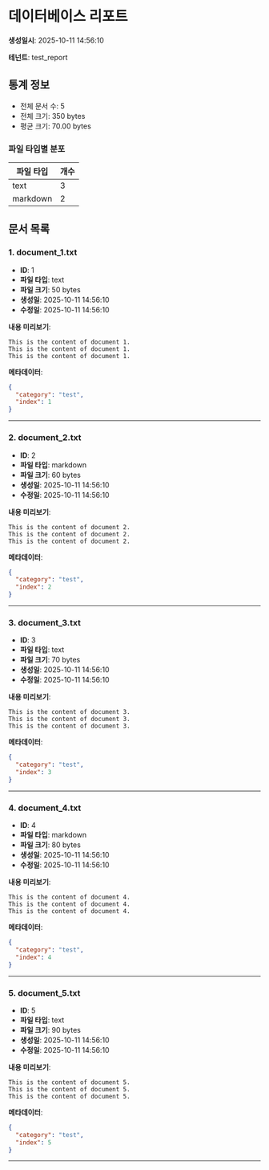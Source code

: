 # 데이터베이스 리포트

**생성일시**: 2025-10-11 14:56:10

**테넌트**: test_report

## 통계 정보

- 전체 문서 수: 5
- 전체 크기: 350 bytes
- 평균 크기: 70.00 bytes

### 파일 타입별 분포

| 파일 타입 | 개수 |
|----------|------|
| text | 3 |
| markdown | 2 |

## 문서 목록

### 1. document_1.txt

- **ID**: 1
- **파일 타입**: text
- **파일 크기**: 50 bytes
- **생성일**: 2025-10-11 14:56:10
- **수정일**: 2025-10-11 14:56:10

**내용 미리보기**:
```
This is the content of document 1.
This is the content of document 1.
This is the content of document 1.

```

**메타데이터**:
```json
{
  "category": "test",
  "index": 1
}
```

---

### 2. document_2.txt

- **ID**: 2
- **파일 타입**: markdown
- **파일 크기**: 60 bytes
- **생성일**: 2025-10-11 14:56:10
- **수정일**: 2025-10-11 14:56:10

**내용 미리보기**:
```
This is the content of document 2.
This is the content of document 2.
This is the content of document 2.

```

**메타데이터**:
```json
{
  "category": "test",
  "index": 2
}
```

---

### 3. document_3.txt

- **ID**: 3
- **파일 타입**: text
- **파일 크기**: 70 bytes
- **생성일**: 2025-10-11 14:56:10
- **수정일**: 2025-10-11 14:56:10

**내용 미리보기**:
```
This is the content of document 3.
This is the content of document 3.
This is the content of document 3.

```

**메타데이터**:
```json
{
  "category": "test",
  "index": 3
}
```

---

### 4. document_4.txt

- **ID**: 4
- **파일 타입**: markdown
- **파일 크기**: 80 bytes
- **생성일**: 2025-10-11 14:56:10
- **수정일**: 2025-10-11 14:56:10

**내용 미리보기**:
```
This is the content of document 4.
This is the content of document 4.
This is the content of document 4.

```

**메타데이터**:
```json
{
  "category": "test",
  "index": 4
}
```

---

### 5. document_5.txt

- **ID**: 5
- **파일 타입**: text
- **파일 크기**: 90 bytes
- **생성일**: 2025-10-11 14:56:10
- **수정일**: 2025-10-11 14:56:10

**내용 미리보기**:
```
This is the content of document 5.
This is the content of document 5.
This is the content of document 5.

```

**메타데이터**:
```json
{
  "category": "test",
  "index": 5
}
```

---

